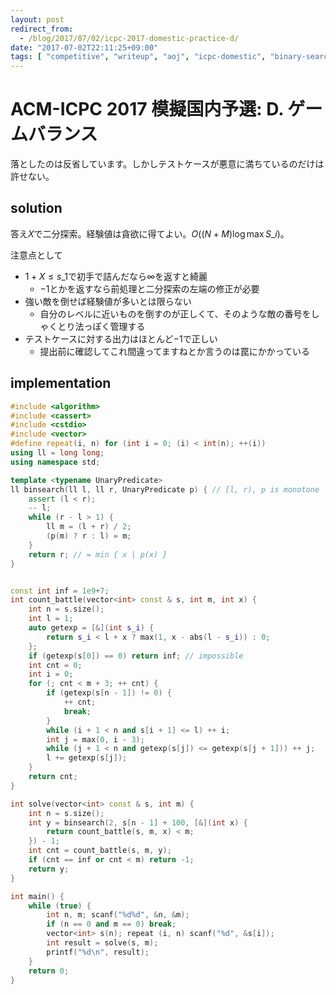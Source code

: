 ```yaml
---
layout: post
redirect_from:
  - /blog/2017/07/02/icpc-2017-domestic-practice-d/
date: "2017-07-02T22:11:25+09:00"
tags: [ "competitive", "writeup", "aoj", "icpc-domestic", "binary-search", "greedy" ]
---
```


# ACM-ICPC 2017 模擬国内予選: D. ゲームバランス

落としたのは反省しています。しかしテストケースが悪意に満ちているのだけは許せない。

## solution

答え$X$で二分探索。経験値は貪欲に得てよい。$O((N + M) \log \max S\_i)$。

注意点として

-   $1 + X \le s\_1$で初手で詰んだなら$\infty$を返すと綺麗
    -   $-1$とかを返すなら前処理と二分探索の左端の修正が必要
-   強い敵を倒せば経験値が多いとは限らない
    -   自分のレベルに近いものを倒すのが正しくて、そのような敵の番号をしゃくとり法っぽく管理する
-   テストケースに対する出力はほとんど$-1$で正しい
    -   提出前に確認してこれ間違ってますねとか言うのは罠にかかっている

## implementation

``` c++
#include <algorithm>
#include <cassert>
#include <cstdio>
#include <vector>
#define repeat(i, n) for (int i = 0; (i) < int(n); ++(i))
using ll = long long;
using namespace std;

template <typename UnaryPredicate>
ll binsearch(ll l, ll r, UnaryPredicate p) { // [l, r), p is monotone
    assert (l < r);
    -- l;
    while (r - l > 1) {
        ll m = (l + r) / 2;
        (p(m) ? r : l) = m;
    }
    return r; // = min { x | p(x) }
}


const int inf = 1e9+7;
int count_battle(vector<int> const & s, int m, int x) {
    int n = s.size();
    int l = 1;
    auto getexp = [&](int s_i) {
        return s_i < l + x ? max(1, x - abs(l - s_i)) : 0;
    };
    if (getexp(s[0]) == 0) return inf; // impossible
    int cnt = 0;
    int i = 0;
    for (; cnt < m + 3; ++ cnt) {
        if (getexp(s[n - 1]) != 0) {
            ++ cnt;
            break;
        }
        while (i + 1 < n and s[i + 1] <= l) ++ i;
        int j = max(0, i - 3);
        while (j + 1 < n and getexp(s[j]) <= getexp(s[j + 1])) ++ j;
        l += getexp(s[j]);
    }
    return cnt;
}

int solve(vector<int> const & s, int m) {
    int n = s.size();
    int y = binsearch(2, s[n - 1] + 100, [&](int x) {
        return count_battle(s, m, x) < m;
    }) - 1;
    int cnt = count_battle(s, m, y);
    if (cnt == inf or cnt < m) return -1;
    return y;
}

int main() {
    while (true) {
        int n, m; scanf("%d%d", &n, &m);
        if (n == 0 and m == 0) break;
        vector<int> s(n); repeat (i, n) scanf("%d", &s[i]);
        int result = solve(s, m);
        printf("%d\n", result);
    }
    return 0;
}
```
